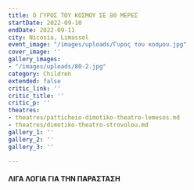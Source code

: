 ```yaml
---
title: Ο ΓΥΡΟΣ ΤΟΥ ΚΟΣΜΟΥ ΣΕ 80 ΜΕΡΕΣ
startDate: 2022-09-10
endDate: 2022-09-11
city: Nicosia, Limassol
event_image: "/images/uploads/Γυρος του κοσμου.jpg"
cover_image: ''
gallery_images:
- "/images/uploads/80-2.jpg"
category: Children
extended: false
critic_link: ''
critic_title: ''
critic_p: ''
theatres:
- theatres/patticheio-dimotiko-theatro-lemesos.md
- theatres/dimotiko-theatro-strovolou.md
gallery_1: ''
gallery_2: ''
gallery_3: ''

---
```

#### ΛΙΓΑ ΛΟΓΙΑ ΓΙΑ ΤΗΝ ΠΑΡΑΣΤΑΣΗ